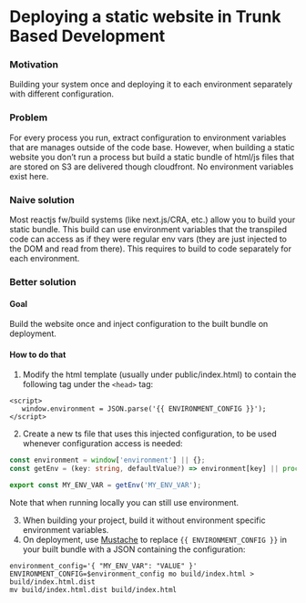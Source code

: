 # Deploying a static website in Trunk Based Development

### Motivation
Building your system once and deploying it to each environment separately with different configuration.

### Problem
For every process you run, extract configuration to environment variables that are manages outside of the code base.
However, when building a static website you don’t run a process but build a static bundle of html/js files that are stored on S3 are delivered though cloudfront. No environment variables exist here.

### Naive solution
Most reactjs fw/build systems (like next.js/CRA, etc.) allow you to build your static bundle. This build can use environment variables that the transpiled code can access as if they were regular env vars (they are just injected to the DOM and read from there). This requires to build to code separately for each environment.

### Better solution
#### Goal
Build the website once and inject configuration to the built bundle on deployment.
#### How to do that
1. Modify the html template (usually under public/index.html) to contain the following tag under the `<head>` tag: 
```
<script>
   window.environment = JSON.parse('{{ ENVIRONMENT_CONFIG }}');
</script>
```
2. Create a new ts file that uses this injected configuration, to be used whenever configuration access is needed:
```typescript
const environment = window['environment'] || {};
const getEnv = (key: string, defaultValue?) => environment[key] || process.env[key] || defaultValue;

export const MY_ENV_VAR = getEnv('MY_ENV_VAR');
```
Note that when running locally you can still use environment.

3. When building your project, build it without environment specific environment variables.
4. On deployment, use [Mustache](https://github.com/tests-always-included/mo) to replace `{{ ENVIRONMENT_CONFIG }}` in your built bundle with a JSON containing the configuration:
```shell
environment_config='{ "MY_ENV_VAR": "VALUE" }'
ENVIRONMENT_CONFIG=$environment_config mo build/index.html > build/index.html.dist
mv build/index.html.dist build/index.html
```
